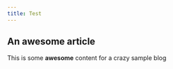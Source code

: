 ```yaml
---
title: Test
---
```


## An awesome article

This is some **awesome** content for a crazy sample blog